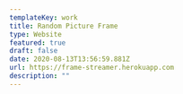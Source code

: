 ```yaml
---
templateKey: work
title: Random Picture Frame
type: Website
featured: true
draft: false
date: 2020-08-13T13:56:59.881Z
url: https://frame-streamer.herokuapp.com
description: ""
---
```

